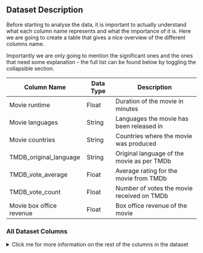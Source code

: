 ## Dataset Description
Before starting to analyse the data, it is important to actually understand what each column name represents and what the importance of it is. 
Here we are going to create a table that gives a nice overview of the different columns name.

Importantly we are only going to mention the significant ones and the ones that need some explanation - the full list can be found below by toggling the collapsible section.

| Column Name                                  | Data Type | Description                                        |
|----------------------------------------------|-----------|----------------------------------------------------|
| Movie runtime                                | Float     | Duration of the movie in minutes                   |
| Movie languages                              | String    | Languages the movie has been released in           |
| Movie countries                              | String    | Countries where the movie was produced             |
| TMDB_original_language                       | String    | Original language of the movie as per TMDb         |
| TMDB_vote_average                            | Float     | Average rating for the movie from TMDb             |
| TMDB_vote_count                              | Float     | Number of votes the movie received on TMDb         |
| Movie box office revenue                     | Float     | Box office revenue of the movie                    |

### All Dataset Columns
<details>
  <summary>Click me for more information on the rest of the columns in the dataset</summary>

| Column Name                                  | Data Type | Description                                        |
|----------------------------------------------|-----------|----------------------------------------------------|
| Wikipedia Movie ID                           | Integer   | Wikipedia's unique identifier for the movie        |
| Freebase Movie ID                            | String    | Freebase's unique identifier for the movie         |
| Movie release date                           | String    | The release date of the movie                      |
| Movie runtime                                | Float     | Duration of the movie in minutes                   |
| Movie languages                              | String    | Languages the movie has been released in           |
| Movie countries                              | String    | Countries where the movie was produced             |
| Movie genres                                 | String    | Genres associated with the movie                   |
| TMDB_id                                      | Float     | The Movie Database (TMDb) unique identifier        |
| TMDB_original_language                       | String    | Original language of the movie as per TMDb         |
| TMDB_original_title                          | String    | Original title of the movie as per TMDb            |
| TMDB_overview                                | String    | Overview or summary of the movie as per TMDb       |
| TMDB_popularity                              | Float     | Popularity score of the movie as per TMDb          |
| TMDB_release_date                            | String    | Release date of the movie as per TMDb              |
| TMDB_title                                   | String    | Title of the movie as per TMDb                     |
| TMDB_vote_average                            | Float     | Average rating for the movie from TMDb             |
| TMDB_vote_count                              | Float     | Number of votes the movie received on TMDb         |
| TMDB_runtime                                 | Float     | Runtime of the movie as per TMDb                   |
| TMDB_budget                                  | Float     | Budget of the movie as per TMDb                    |
| TMDB_IMDB_id                                 | String    | IMDb's unique identifier for the movie             |
| TMDB_genres                                  | String    | Genres of the movie according to TMDb              |
| Movie box office revenue                     | Float     | Box office revenue of the movie                    |
| Movie release year                           | Float     | Year of the movie's release                        |
| log Movie box office revenue                 | Float     | Logarithm of the movie's box office revenue        |
| log TMDB_vote_count                          | Float     | Logarithm of the number of TMDb votes              |
| Male_actor_percentage                        | Float     | Percentage of male actors in the movie             |
| Mean_actor_age_at_movie_release              | Float     | Average age of actors at the time of movie release |
| balanced Movie box office revenue            | Float     | Balanced box office revenue of the movie           |
| log balanced Movie box office revenue        | Float     | Logarithm of balanced box office revenue           |

</details>


